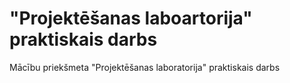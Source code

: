 # "Projektēšanas laboartorija" praktiskais darbs
Mācību priekšmeta "Projektēšanas laboratorija" praktiskais darbs
